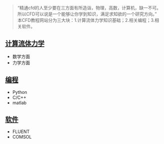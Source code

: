
>“精通cfd的人至少要在三方面有所造诣，物理，高数，计算机，缺一不可。所以CFD可以说是一个能够让你学到知识，满足求知欲的一个研究方向。”
> 本CFD教程网站分为三大块：1.计算流体力学知识基础；2.相关编程；3.相关软件。

## [计算流体力学](/计算流体力学)
- 数学方面
- 力学方面

## [编程](/编程)
- Python
- C/C++
- matlab

## [软件](/软件/)
- FLUENT
- COMSOL